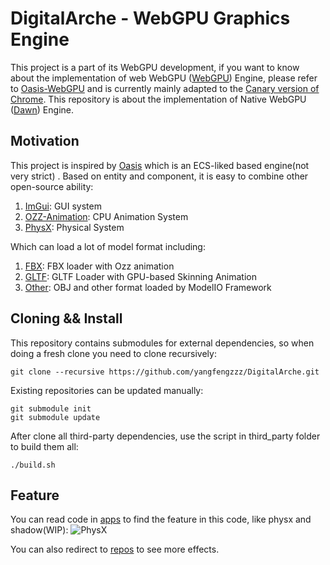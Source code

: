 # DigitalArche - WebGPU Graphics Engine

This project is a part of its WebGPU development, if you want to know about the implementation of web
WebGPU ([WebGPU](https://github.com/gpuweb/types))
Engine, please refer to [Oasis-WebGPU](https://github.com/yangfengzzz/Oasis-WebGPU) and is currently mainly adapted to
the [Canary version of Chrome](https://www.google.com/intl/zh-CN/chrome/canary/). This repository is about the
implementation of Native WebGPU ([Dawn](https://dawn.googlesource.com/dawn)) Engine.

## Motivation

This project is inspired by [Oasis](https://github.com/oasis-engine) which is an ECS-liked based engine(not very strict)
. Based on entity and component, it is easy to combine other open-source ability:

1. [ImGui](https://github.com/ocornut/imgui): GUI system
2. [OZZ-Animation](https://github.com/guillaumeblanc/ozz-animation): CPU Animation System
3. [PhysX](https://github.com/NVIDIAGameWorks/PhysX): Physical System

Which can load a lot of model format including:

1. [FBX](https://www.autodesk.com/developer-network/platform-technologies/fbx-sdk-2016-1-2): FBX loader with Ozz
   animation
2. [GLTF](https://github.com/syoyo/tinygltf): GLTF Loader with GPU-based Skinning Animation
3. [Other](https://developer.apple.com/documentation/modelio/mdlasset/1391813-canimportfileextension): OBJ and other
   format loaded by ModelIO Framework

## Cloning && Install

This repository contains submodules for external dependencies, so when doing a fresh clone you need to clone
recursively:

```
git clone --recursive https://github.com/yangfengzzz/DigitalArche.git
```

Existing repositories can be updated manually:

```
git submodule init
git submodule update
```

After clone all third-party dependencies, use the script in third_party folder to build them all:

```
./build.sh
```

## Feature

You can read code in [apps](https://github.com/yangfengzzz/DigitalArche/tree/main/apps) to find the feature in this
code, like physx and shadow(WIP):
![PhysX](https://github.com/yangfengzzz/DigitalVoxEffect/raw/main/doc/img/physx.gif "PhysX")

You can also redirect to [repos](https://github.com/yangfengzzz/DigitalVoxEffect) to see more effects.
